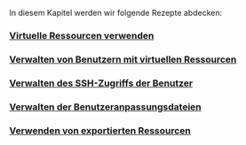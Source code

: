 In diesem Kapitel werden wir folgende Rezepte abdecken:

### [Virtuelle Ressourcen verwenden](../puppet-fort-user-virtuelle-ressourcen-benutzen)
### [Verwalten von Benutzern mit virtuellen Ressourcen](../puppet-fort-user-virtuelle-ressourcen-verwalten)
### [Verwalten des SSH-Zugriffs der Benutzer](../puppet-fort-user-virtuelle-ressourcen-ssh)
### [Verwalten der Benutzeranpassungsdateien](../puppet-fort-user-virtuelle-ressourcen-benutzer-anpassen)
### [Verwenden von exportierten Ressourcen](../puppet-fort-user-virtuelle-ressourcen-export)